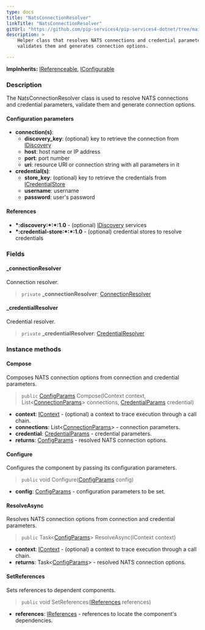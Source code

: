 ```yaml
---
type: docs
title: "NatsConnectionResolver"
linkTitle: "NatsConnectionResolver"
gitUrl: "https://github.com/pip-services4/pip-services4-dotnet/tree/main/pip-services4-kafka-dotnet"
description: >
    Helper class that resolves NATS connections and credential parameters, 
    validates them and generates connection options.

---
```


**ImpInherits:** [IReferenceable](../../../components/refer/ireferenceable), [IConfigurable](../../../components/config/iconfigurable)

### Description

The NatsConnectionResolver class is used to resolve NATS connections and credential parameters, validate them and generate connection options.

#### Configuration parameters

- **connection(s)**:
    - **discovery_key**: (optional) key to retrieve the connection from [IDiscovery](../../../config/connect/idiscovery)
    - **host**: host name or IP address
    - **port**: port number
    - **uri**: resource URI or connection string with all parameters in it
- **credential(s)**:
    - **store_key**: (optional) key to retrieve the credentials from [ICredentialStore](../../../config/auth/icredential_store)
    - **username**: username
    - **password**: user's password

#### References

- **\*:discovery:\*:\*:1.0** - (optional) [IDiscovery](../../../config/connect/idiscovery) services
- **\*:credential-store:\*:\*:1.0** - (optional) credential stores to resolve credentials



### Fields

<span class="hide-title-link">

#### _connectionResolver
Connection resolver.
> `private` **_connectionResolver**: [ConnectionResolver](../../../connect/connection_resolver)

#### _credentialResolver
Credential resolver.
> `private` **_credentialResolver**: [CredentialResolver](../../../config/auth/credential_resolver)

</span>


### Instance methods

#### Compose
Composes NATS connection options from connection and credential parameters.

> `public` [ConfigParams](../../../components/config/config_params) Compose(IContext context, List<[ConnectionParams](../../../config/connect/connection_params)> connections, [CredentialParams](../../../config/auth/credential_params) credential)

- **context**: [IContext](../../../components/context/icontext) - (optional) a context to trace execution through a call chain.
- **connections**: List<[ConnectionParams](../../../config/connect/connection_params)> - connection parameters.
- **credential**: [CredentialParams](../../../config/auth/credential_params) - credential parameters.
- **returns**: [ConfigParams](../../../components/config/config_params) - resolved NATS connection options.


#### Configure
Configures the component by passing its configuration parameters.

> `public` void Configure([ConfigParams](../../../components/config/config_params) config)

- **config**: [ConfigParams](../../../components/config/config_params) - configuration parameters to be set.


#### ResolveAsync
Resolves NATS connection options from connection and credential parameters.

> `public` Task<[ConfigParams](../../../components/config/config_params)> ResolveAsync(IContext context)

- **context**: [IContext](../../../components/context/icontext) - (optional) a context to trace execution through a call chain.
- **returns**: Task<[ConfigParams](../../../components/config/config_params)> - resolved NATS connection options.


#### SetReferences
Sets references to dependent components.

> `public` void SetReferences([IReferences](../../../components/refer/ireferences) references)

- **references**: [IReferences](../../../components/refer/ireferences) - references to locate the component's dependencies.
